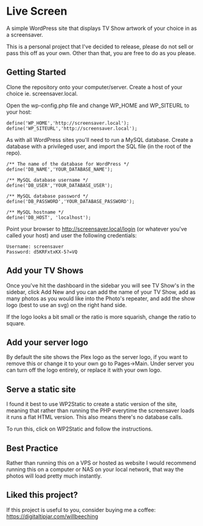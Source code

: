 # Live Screen

A simple WordPress site that displays TV Show artwork of your choice in as a screensaver.

This is a personal project that I've decided to release, please do not sell or pass this off as your own. Other than that, you are free to do as you please.


## Getting Started

Clone the repository onto your computer/server. Create a host of your choice ie. screensaver.local. 

Open the wp-config.php file and change WP_HOME and WP_SITEURL to your host:

```
define('WP_HOME','http://screensaver.local');
define('WP_SITEURL','http://screensaver.local');
```

As with all WordPress sites you'll need to run a MySQL database. Create a database with a privileged user, and import the SQL file (in the root of the repo).

```
/** The name of the database for WordPress */
define('DB_NAME','YOUR_DATABASE_NAME');

/** MySQL database username */
define('DB_USER','YOUR_DATABASE_USER');

/** MySQL database password */
define('DB_PASSWORD','YOUR_DATABASE_PASSWORD');

/** MySQL hostname */
define('DB_HOST', 'localhost');
```

Point your browser to http://screensaver.local/login (or whatever you've called your host) and user the following credentials:

```
Username: screensaver
Password: d5KRFxtxKX-5?=VQ
```

## Add your TV Shows

Once you've hit the dashboard in the sidebar you will see TV Show's in the sidebar, click Add New and you can add the name of your TV Show, add as many photos as you would like into the Photo's repeater, and add the show logo (best to use an svg) on the right hand side. 

If the logo looks a bit small or the ratio is more squarish, change the ratio to square.


## Add your server logo

By default the site shows the Plex logo as the server logo, if you want to remove this or change it to your own go to Pages->Main. Under server you can turn off the logo entirely, or replace it with your own logo. 


## Serve a static site

I found it best to use WP2Static to create a static version of the site, meaning that rather than running the PHP everytime the screensaver loads it runs a flat HTML version. This also means there's no database calls.

To run this, click on WP2Static and follow the instructions.


## Best Practice

Rather than running this on a VPS or hosted as website I would recommend running this on a computer or NAS on your local network, that way the photos will load pretty much instantly.


## Liked this project?

If this project is useful to you, consider buying me a coffee: 
https://digitaltipjar.com/willbeeching



